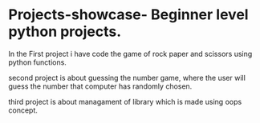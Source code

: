 # Projects-showcase- Beginner level python projects.

In the First project i have code the game of rock paper and scissors using python functions.

second project is about guessing the number game, where the user will guess the number that computer has randomly chosen.

third project is about managament of library which is made using oops concept.

